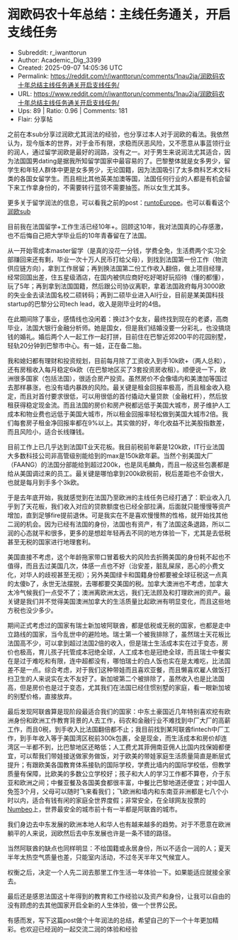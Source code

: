 # 润欧码农十年总结：主线任务通关，开启支线任务

- Subreddit: r_iwanttorun
- Author: Academic_Dig_3399
- Created: 2025-09-07 14:05:36 UTC
- Permalink: https://reddit.com/r/iwanttorun/comments/1nau2ja/润欧码农十年总结主线任务通关开启支线任务/
- URL: https://www.reddit.com/r/iwanttorun/comments/1nau2ja/润欧码农十年总结主线任务通关开启支线任务/
- Ups: 89 | Ratio: 0.96 | Comments: 181
- Flair: 分享帖


之前在本sub分享过润欧尤其润法的经验，也分享过本人对于润欧的看法。我依然认为，现今版本的世界，对于金币有限，求稳而厌恶风险，又不愿意从事蓝领行业的润人，通过留学润欧是最好的润路，没有之一。对于男生来说润法尤其适合，因为法国国男dating是据我所知留学国家中最容易的了。巴黎整体就是女多男少，留学生和年轻人群体中更是女多男少，无论国籍，因为法国吸引了太多商科艺术文科类的各国女留学生。而且相比其他英美加澳等国，法国任何行业的人都是有机会留下来工作拿身份的，不需要转行蓝领不需要抽签。所以女生尤其多。

更多关于留学润法的信息，可以看我之前的post：[runtoEurope](https://www.reddit.com/r/runtoEurope/)。也可以看看这个[润欧sub](https://www.reddit.com/r/runEuropaAlliance/s/aDUEAxTrmY)

目前我在法国留学+工作生活已经10年+。回顾这10年，我对法国真的心存感激，也不后悔自己把大学毕业后的10年青春留在了法国。

从一开始零成本master留学（是真的没花一分钱，学费全免，生活费两个实习全部赚回来还有剩，毕业一次十万人民币打给父母），到找到法国第一份工作（物流供应链方向），拿到工作居留；再到换法国第二份工作收入翻倍，做上项目经理，经常回国出差，住五星级酒店，在国内被供应商好吃好喝好玩招待（懂的都懂），玩了5年；再到拿到法国国籍，然后跟公司协议离职，拿着法国政府每月3000欧的失业金去读法国名校二硕转码；再到二硕毕业进入AI行业，目前是某美国科技startup的巴黎分公司tech
lead，收入是刚毕业时的4倍。

在此期间除了事业，感情线也没闲着：换过3个女友，最终找到现在的老婆，高商毕业，法国大银行金融分析师。她是国女，但是我们结婚没要一分彩礼，也没搞烧钱的婚礼。婚后两个人一起工作一起打拼，目前住在巴黎近郊200平的花园别墅，轻轨20分钟到巴黎市中心。有一娃，正在备二胎。

我和媳妇都有理财和投资规划，目前每月除了工资收入到手10k欧+（两人总和），还有房租收入每月稳定6k欧（在巴黎地区买了3套投资房收租）。顺便说一下，欧洲很多国家（包括法国），很适合房产投资。虽然房价不会像墙内和美澳加等国过去那样暴涨，也没有墙内暴跌的风险。最关键是租金回报率极高，而且租金收入稳定，而且对首付要求很低，可以用很低的首付撬动大量贷款（金融杠杆），然后放租获得稳定现金流。而且法国的房价和房产税都远低于美国大城市，房子维护人工成本和物业费也远低于美国大城市，所以租金回报率轻松做到美国大城市2倍。我们每套房子租金净回报率都在9%以上。其实做的好，年化收益不比美股指数差，而且风险小，适合长线赚钱。

目前工作上已几乎达到法国IT业天花板。我目前税前年薪是120k欧，IT行业法国大多数科技公司非高管级别能给到的max是150k欧年薪。当然个别美国大厂（FAANG）的法国分部能给到超过200k，也是凤毛麟角，而且一般这些包裹都是给从美国调过来的员工。最关键是哪怕拿到200k欧税前，税后差距也不会很大，也就是每月到手多个3k欧。

于是去年底开始，我就感觉到在法国乃至欧洲的主线任务已经打通了：职业收入几乎到了天花板，我们收入对应的贷款额度也已经全部拉满，后面就只能慢慢等资产增加，直到足够fire提前退休。可是我实在不是喜欢慢慢熬的性格，就开始找其他二润的机会。因为已经有法国的身份，法国也有资产，有了法国这条退路，所以二润的心态就平和很多，更多的是想趁年轻再去不同的地方体验一下，尤其是去低税甚至无税的国家进行地理套利。

美国直接不考虑，这个年龄拖家带口冒着极大的风险去折腾美国的身份耗不起也不值得，而且去过美国几次，体感一点也不好（治安差，脏乱屎尿，恶心的小费文化，对华人的歧视甚至无视）；另外美国绿卡和国籍身份都要被全球征税这一点真的太傻b了，永世无法摆脱，去哪都要交美国的税。加拿大澳洲也不考虑，加拿大太冷气候我们一点受不了；澳洲离欧洲太远，我们无法顾及和打理欧洲的资产。最关键是我们并不觉得美国澳洲加拿大的生活质量比起欧洲有明显变化，而且这些地方税也没少多少。

期间正式考虑过的国家有瑞士新加坡阿联酋，都是低税或无税的国家，也都是走中立路线的国家，当今乱世中的避险地。瑞士第一个被我排除了，虽然瑞士天花板比法国高不少，可以拿到超过法国2倍的收入，但是瑞士生活成本实在过于变态，房价也极高，育儿孩子托管成本冠绝全球，人工成本也是冠绝全球，而且瑞士中餐实在是过于难吃和有限，连中超都没有，哪怕瑞士的白人饭也实在是太难吃，比法国差不是一点。综合考虑，对于我们这种带娃而且喜欢亚餐，而且懒喜欢雇人做饭打扫卫生的人来说实在太不友好了。新加坡第二个被排除了，虽然收入也是比法国高，但是房价也是过于变态，尤其我们在法国已经住惯别墅的家庭，看一眼新加坡的别墅价格，直接放弃。

最后发现阿联酋算是现阶段最适合我们的国家：中东土豪国近几年特别喜欢挖有欧洲身份和欧洲工作教育背景的人去工作，码农和金融行业不难找到中厂大厂的高薪工作，而且0税，到手收入比法国翻倍都不止；我目前找到某阿联酋fintech中厂工作，到手年收入等于美国湾区税前300k包裹，全是现金，而生活成本和房价却连湾区一半都不到，比巴黎地区还略低；人工费尤其菲佣南亚佣人比国内找保姆都便宜，可以帮我们带娃接送做家务做饭，对于欧美的带娃家庭生活质量简直是断层式提升；有跟欧美各国教育体系接轨的国际学校，学费比墙内的国际学校低，但教学质量有保障，比欧美的多数公立学校好；孩子和大人的学习工作都不算卷，介于东亚和欧洲之间；中餐亚餐及各国美食都很丰富，中餐比巴黎地道还便宜；对中国人免签3个月，父母可以随时飞来看我们；飞欧洲和墙内和东南亚非洲都是七八个小时以内，适合有钱有闲的家庭全世界度假；非常安全，在全球网友投票的[Numbeo](https://www.numbeo.com/crime/rankings_current.jsp?displayColumn=1)上，世界最安全的城市前十有一半都是阿联酋的城市。

我们身边去中东发展的欧洲本地人和华人也有越来越多的趋势。对于不愿意在欧洲躺平的人来说，润欧然后去中东发展也许是一条不错的路径。

当然阿联酋的缺点也同样明显：不给国籍或永居身份，所以不适合一润的人；夏天半年太热空气质量也差，只能室内活动，不过冬天半年又气候宜人。

权衡之后，决定一个人先二润去那里工作生活一年体验一下。如果能适应就接全家去。

最后还是感恩法国这十年得到的教育和工作经验以及资产和身份，让我可以自由的没有顾虑的去其他国家开启全新的人生体验，做一个世界公民。

有感而发，写下这篇post做个十年润法的总结，希望自己的下一个十年更加精彩。也欢迎已经润的一起交流二润的体验和经验

